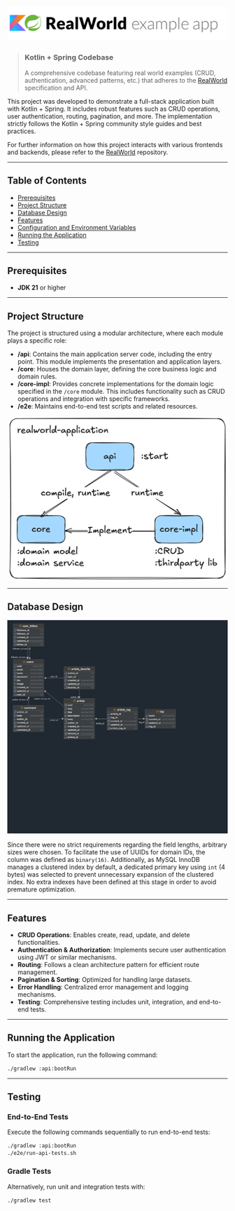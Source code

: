 # ![RealWorld Example App using Kotlin and Spring](logo.png)

> ### Kotlin + Spring Codebase
> A comprehensive codebase featuring real world examples (CRUD, authentication, advanced patterns, etc.) that adheres to
> the [RealWorld](https://github.com/gothinkster/realworld-example-apps) specification and API.

This project was developed to demonstrate a full-stack application built with Kotlin + Spring. It includes robust
features such as CRUD operations, user authentication, routing, pagination, and more. The implementation strictly
follows the Kotlin + Spring community style guides and best practices.

For further information on how this project interacts with various frontends and backends, please refer to
the [RealWorld](https://github.com/gothinkster/realworld) repository.

---

## Table of Contents

- [Prerequisites](#prerequisites)
- [Project Structure](#project-structure)
- [Database Design](#database-design)
- [Features](#features)
- [Configuration and Environment Variables](#configuration-and-environment-variables)
- [Running the Application](#running-the-application)
- [Testing](#testing)

---

## Prerequisites

- **JDK 21** or higher

---

## Project Structure

The project is structured using a modular architecture, where each module plays a specific role:

- **/api**: Contains the main application server code, including the entry point. This module implements the
  presentation and application layers.
- **/core**: Houses the domain layer, defining the core business logic and domain rules.
- **/core-impl**: Provides concrete implementations for the domain logic specified in the `/core` module. This includes
  functionality such as CRUD operations and integration with specific frameworks.
- **/e2e**: Maintains end-to-end test scripts and related resources.

![](/docs/module-structures.png)

---

## **Database Design**


![Schema Diagram](/docs/schema.png)

Since there were no strict requirements regarding the field lengths, arbitrary sizes were chosen. To facilitate the use
of UUIDs for domain IDs, the column was defined as `binary(16)`. Additionally, as MySQL InnoDB manages a clustered index
by default, a dedicated primary key using `int` (4 bytes) was selected to prevent unnecessary expansion of the clustered
index. No extra indexes have been defined at this stage in order to avoid premature optimization.

---

## Features

- **CRUD Operations**: Enables create, read, update, and delete functionalities.
- **Authentication & Authorization**: Implements secure user authentication using JWT or similar mechanisms.
- **Routing**: Follows a clean architecture pattern for efficient route management.
- **Pagination & Sorting**: Optimized for handling large datasets.
- **Error Handling**: Centralized error management and logging mechanisms.
- **Testing**: Comprehensive testing includes unit, integration, and end-to-end tests.

---

## Running the Application

To start the application, run the following command:

```bash
./gradlew :api:bootRun
```

---

## Testing

### End-to-End Tests

Execute the following commands sequentially to run end-to-end tests:

```bash
./gradlew :api:bootRun
./e2e/run-api-tests.sh
```

### Gradle Tests

Alternatively, run unit and integration tests with:

```bash
./gradlew test
```
